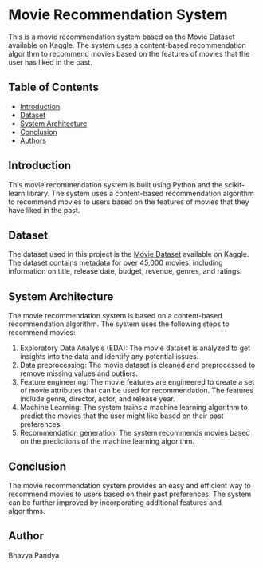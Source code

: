 # Movie Recommendation System

This is a movie recommendation system based on the Movie Dataset available on Kaggle. The system uses a content-based recommendation algorithm to recommend movies based on the features of movies that the user has liked in the past.

## Table of Contents

- [Introduction](#introduction)
- [Dataset](#dataset)
- [System Architecture](#system-architecture)
- [Conclusion](#conclusion)
- [Authors](#author)

## Introduction

This movie recommendation system is built using Python and the scikit-learn library. The system uses a content-based recommendation algorithm to recommend movies to users based on the features of movies that they have liked in the past.

## Dataset

The dataset used in this project is the [Movie Dataset](https://www.kaggle.com/rounakbanik/the-movies-dataset) available on Kaggle. The dataset contains metadata for over 45,000 movies, including information on title, release date, budget, revenue, genres, and ratings.

## System Architecture

The movie recommendation system is based on a content-based recommendation algorithm. The system uses the following steps to recommend movies:

1. Exploratory Data Analysis (EDA): The movie dataset is analyzed to get insights into the data and identify any potential issues.
2. Data preprocessing: The movie dataset is cleaned and preprocessed to remove missing values and outliers.
3. Feature engineering: The movie features are engineered to create a set of movie attributes that can be used for recommendation. The features include genre, director, actor, and release year.
4. Machine Learning: The system trains a machine learning algorithm to predict the movies that the user might like based on their past preferences.
5. Recommendation generation: The system recommends movies based on the predictions of the machine learning algorithm.

## Conclusion

The movie recommendation system provides an easy and efficient way to recommend movies to users based on their past preferences. The system can be further improved by incorporating additional features and algorithms.

## Author

Bhavya Pandya
